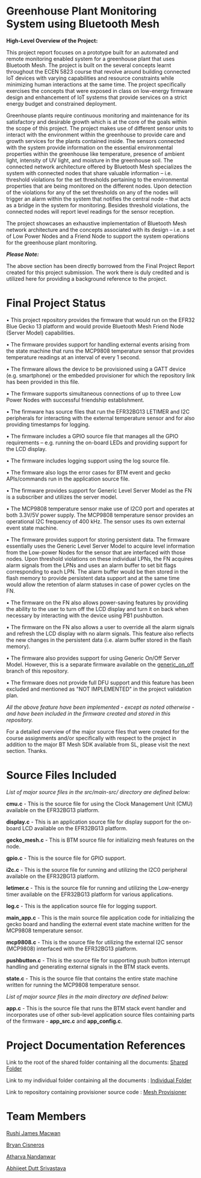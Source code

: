 # Greenhouse Plant Monitoring System using Bluetooth Mesh

**High-Level Overview of the Project:**

This project report focuses on a prototype built for an automated and remote monitoring enabled system for a greenhouse plant that uses Bluetooth Mesh. The project is built on the several concepts learnt throughout the ECEN 5823 course that revolve around building connected IoT devices with varying capabilities and resource constraints while minimizing human interactions at the same time. The project specifically exercises the concepts that were exposed in class on low-energy firmware design and enhancement of IoT systems that provide services on a strict energy budget and constrained deployment.

Greenhouse plants require continuous monitoring and maintenance for its satisfactory and desirable growth which is at the core of the goals within the scope of this project. The project makes use of different sensor units to interact with the environment within the greenhouse to provide care and growth services for the plants contained inside. The sensors connected with the system provide information on the essential environmental properties within the greenhouse like temperature, presence of ambient light, intensity of UV light, and moisture in the greenhouse soil. The connected network architecture offered by Bluetooth Mesh specializes the system with connected nodes that share valuable information – i.e. threshold violations for the set thresholds pertaining to the environmental properties that are being monitored on the different nodes. Upon detection of the violations for any of the set thresholds on any of the nodes will trigger an alarm within the system that notifies the central node – that acts as a bridge in the system for monitoring. Besides threshold violations, the connected nodes will report level readings for the sensor reception.

The project showcases an exhaustive implementation of Bluetooth Mesh network architecture and the concepts associated with its design – i.e. a set of Low Power Nodes and a Friend Node to support the system operations for the greenhouse plant monitoring.

***Please Note:***

The above section has been directly borrowed from the Final Project Report created for this project submission. The work there is duly credited and is utilized here for providing a background reference to the project.

# Final Project Status

•	This project repository provides the firmware that would run on the EFR32 Blue Gecko 13 platform and would provide Bluetooth Mesh Friend Node (Server Model) capabilities.

•	The firmware provides support for handling external events arising from the state machine that runs the MCP9808 temperature sensor that provides temperature readings at an interval of every 1 second.

•	The firmware allows the device to be provisioned using a GATT device (e.g. smartphone) or the embedded provisioner for which the repository link has been provided in this file.

•	The firmware supports simultaneous connections of up to three Low Power Nodes with successful friendship establishment.

•	The firmware has source files that run the EFR32BG13 LETIMER and I2C peripherals for interacting with the external temperature sensor and for also providing timestamps for logging.

•	The firmware includes a GPIO source file that manages all the GPIO requirements – e.g. running the on-board LEDs and providing support for the LCD display.

•	The firmware includes logging support using the log source file.

•	The firmware also logs the error cases for BTM event and gecko APIs/commands run in the application source file.

•	The firmware provides support for Generic Level Server Model as the FN is a subscriber and utilizes the server model.

•	The MCP9808 temperature sensor make use of I2C0 port and operates at both 3.3V/5V power supply. The MCP9808 temperature sensor provides an operational I2C frequency of 400 kHz. The sensor uses its own external event state machine.

•	The firmware provides support for storing persistent data. The firmware essentially uses the Generic Level Server Model to acquire level information from the Low-power Nodes for the sensor that are interfaced with those nodes. Upon threshold violations on these individual LPNs, the FN acquires alarm signals from the LPNs and uses an alarm buffer to set bit flags corresponding to each LPN. The alarm buffer would be then stored in the flash memory to provide persistent data support and at the same time would allow the retention of alarm statuses in case of power cycles on the FN.

•	The firmware on the FN also allows power-saving features by providing the ability to the user to turn off the LCD display and turn it on back when necessary by interacting with the device using PB1 pushbutton.

•	The firmware on the FN also allows a user to override all the alarm signals and refresh the LCD display with no alarm signals. This feature also reflects the new changes in the persistent data (i.e. alarm buffer stored in the flash memory).

•	The firmware also provides support for using Generic On/Off Server Model. However, this is a separate firmware available on the [generic_on_off](https://github.com/CU-ECEN-5823/final-project-assignment-MacRush7/tree/generic_on_off) branch of this repository.

•	The firmware does not provide full DFU support and this feature has been excluded and mentioned as "NOT IMPLEMENTED" in the project validation plan.

_All the above feature have been implemented - except as noted otherwise - and have been included in the firmware created and stored in this repository._

For a detailed overview of the major source files that were created for the course assignments and/or specifically with respect to the project in addition to the major BT Mesh SDK available from SL, please visit the next section. Thanks.

# Source Files Included

_List of major source files in the src/main-src/ directory are defined below:_

**cmu.c** - This is the source file for using the Clock Management Unit (CMU) available on the EFR32BG13 platform.

**display.c** - This is an application source file for display support for the on-board LCD available on the EFR32BG13 platform.

**gecko_mesh.c** - This is BTM source file for initializing mesh features on the node.

**gpio.c** - This is the source file for GPIO support.

**i2c.c** - This is the source file for running and utilizing the I2C0 peripheral available on the EFR32BG13 platform.

**letimer.c** - This is the source file for running and utilizing the Low-energy timer available on the EFR32BG13 platform for various applications.

**log.c** - This is the application source file for logging support.

**main_app.c** - This is the main source file application code for initializing the gecko board and handling the external event state machine written for the MCP9808 temperature sensor.

**mcp9808.c** - This is the source file for utilizing the external I2C sensor (MCP9808) interfaced with the EFR32BG13 platform.

**pushbutton.c** - This is the source file for supporting push button interrupt handling and generating external signals in the BTM stack events.

**state.c** - This is the source file that contains the entire state machine written for running the MCP9808 temperature sensor.

_List of major source files in the main directory are defined below:_

**app.c** - This is the source file that runs the BTM stack event handler and incorporates use of other sub-level application source files containing parts of the firmware - **app_src.c** and **app_config.c**.

# Project Documentation References

Link to the root of the shared folder containing all the documents: [Shared Folder](https://drive.google.com/drive/folders/1F-_n8RPkxCzO7q5ui7oLMy1UNxIx9kCD)

Link to my individual folder containing all the documents         : [Individual Folder](https://drive.google.com/drive/folders/1DK5CKNGkKNg4ECu0hMcLmtSz1u8stpVj)

Link to repository containing provisioner source code             : [Mesh Provisioner](https://github.com/CU-ECEN-5823/mesh-provisioner-MacRush7)

# Team Members

[Rushi James Macwan](https://github.com/CU-ECEN-5823/final-project-assignment-MacRush7)

[Bryan Cisneros](https://github.com/CU-ECEN-5823/final-project-assignment-bcis93)

[Atharva Nandanwar](https://github.com/CU-ECEN-5823/final-project-assignment-atharvanan1)

[Abhijeet Dutt Srivastava](https://github.com/CU-ECEN-5823/final-project-assignment-KaiserS0ze)

